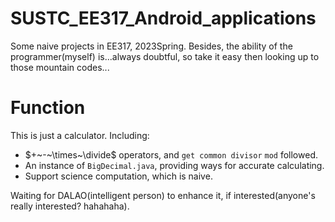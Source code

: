# SUSTC_EE317_Android_applications
Some naive projects in EE317, 2023Spring. Besides, the ability of the programmer(myself) is...always doubtful, so take it easy then looking up to those mountain codes...

# Function

This is just a calculator. Including:

* $+~-~\times~\divide$ operators, and `get common divisor` `mod` followed.
* An instance of `BigDecimal.java`, providing ways for accurate calculating.
* Support science computation, which is naive.

Waiting for DALAO(intelligent person) to enhance it, if interested(anyone's really interested? hahahaha).

